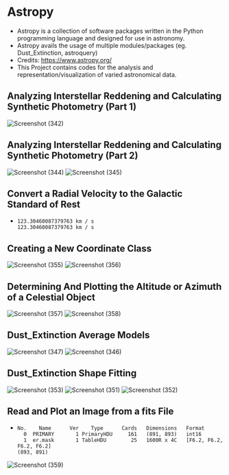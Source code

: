 # Astropy
- Astropy is a collection of software packages written in the Python programming language and designed for use in astronomy.
- Astropy avails the usage of multiple modules/packages (eg. Dust_Extinction, astroquery)
- Credits: https://www.astropy.org/
- This Project contains codes for the analysis and representation/visualization of varied astronomical data.

## Analyzing Interstellar Reddening and Calculating Synthetic Photometry (Part 1)
![Screenshot (342)](https://user-images.githubusercontent.com/96294811/148694012-414affc6-6392-4b00-a233-03b427fde6a4.png)

## Analyzing Interstellar Reddening and Calculating Synthetic Photometry (Part 2)
![Screenshot (344)](https://user-images.githubusercontent.com/96294811/148694041-752a0625-073f-43d6-9279-48f39baca387.png)
![Screenshot (345)](https://user-images.githubusercontent.com/96294811/148694043-a3958a20-cdfb-4a36-89e1-cecb2ea034d8.png)

## Convert a Radial Velocity to the Galactic Standard of Rest
-     123.30460087379763 km / s
      123.30460087379763 km / s

## Creating a New Coordinate Class
![Screenshot (355)](https://user-images.githubusercontent.com/96294811/148694107-042a2478-4c07-4cbc-a686-41ab33bf9f0a.png)
![Screenshot (356)](https://user-images.githubusercontent.com/96294811/148694109-a23ba780-b9ed-45cb-b6d5-2a8800fa99ef.png)

## Determining And Plotting the Altitude or Azimuth of a Celestial Object
![Screenshot (357)](https://user-images.githubusercontent.com/96294811/148694138-a8700314-988e-4581-90d0-d4bb64ccf124.png)
![Screenshot (358)](https://user-images.githubusercontent.com/96294811/148694141-083f72af-ff81-446b-8db8-26a6946a44bd.png)

## Dust_Extinction Average Models
![Screenshot (347)](https://user-images.githubusercontent.com/96294811/148694190-45c47101-0fee-4164-9879-37d0da31dd00.png)
![Screenshot (346)](https://user-images.githubusercontent.com/96294811/148694191-68b4982c-052b-47cb-a4a5-2151365aa3f6.png)

## Dust_Extinction Shape Fitting
![Screenshot (353)](https://user-images.githubusercontent.com/96294811/148694216-3119dfc3-6726-4a62-a8e5-9db79453f9d6.png)
![Screenshot (351)](https://user-images.githubusercontent.com/96294811/148694217-229aacb0-c261-4a15-892a-337839462d62.png)
![Screenshot (352)](https://user-images.githubusercontent.com/96294811/148694219-06ce9123-ffec-4bb6-8f17-87b28cd2afee.png)

## Read and Plot an Image from a fits File
-     No.    Name      Ver    Type      Cards   Dimensions   Format
        0  PRIMARY       1 PrimaryHDU     161   (891, 893)   int16   
        1  er.mask       1 TableHDU        25   1600R x 4C   [F6.2, F6.2, F6.2, F6.2]   
      (893, 891)
![Screenshot (359)](https://user-images.githubusercontent.com/96294811/148694276-9480923e-6378-43e3-8992-add2c3f550a6.png)

